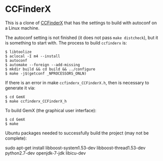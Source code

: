 CCFinderX
=========

This is a clone of [CCFinderX][1] that has the settings to build with autoconf on a Linux machine.

The autoconf setting is not finished (it does not pass `make distcheck`), but it is something to start with. The process to build `ccfinderx` is:

    $ libtoolize
    $ aclocal -I m4 --install
    $ autoconf
    $ automake --foreign --add-missing
    $ mkdir build && cd build && ../configure
    $ make -j$(getconf _NPROCESSORS_ONLN)

If there is an error in make `ccfinderx_CCFinderX.h`, then is necessary to generate it via:

    $ cd GemX
    $ make ccfinderx_CCFinderX_h

To build GemX (the graphical user interface):

    $ cd GemX
    $ make

Ubuntu packages needed to successfully build the project (may not be complete):

sudo apt-get install libboost-system1.53-dev libboost-thread1.53-dev python2.7-dev openjdk-7-jdk libicu-dev

  [1]: http://www.ccfinder.net/ccfinderxos.html
